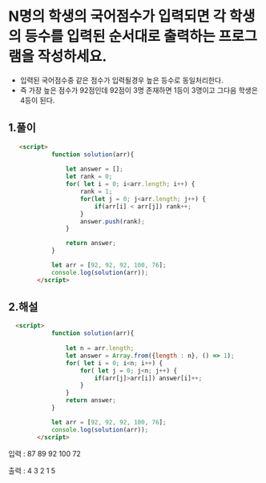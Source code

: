 # N명의 학생의 국어점수가 입력되면 각 학생의 등수를 입력된 순서대로 출력하는 프로그램을 작성하세요.
- 입력된 국어점수중 같은 점수가 입력될경우 높은 등수로 동일처리한다.
- 즉 가장 높은 점수가 92점인데 92점이 3명 존재하면 1등이 3명이고 그다음 학생은 4등이 된다.




## 1.풀이


```html
   <script>
            function solution(arr){  
                
                let answer = [];
                let rank = 0;
                for( let i = 0; i<arr.length; i++) {
                    rank = 1;
                    for(let j = 0; j<arr.length; j++) {
                        if(arr[i] < arr[j]) rank++;
                    }
                    answer.push(rank);
                }

                return answer;
            }

            let arr = [92, 92, 92, 100, 76];
            console.log(solution(arr));
        </script>
```


## 2.해설

```html
  <script>
            function solution(arr){  
                
                let n = arr.length;
                let answer = Array.from({length : n}, () => 1);
                for( let i = 0; i<n; i++) {
                    for( let j = 0; j<n; j++) {
                        if(arr[j]>arr[i]) answer[i]++;
                    }
                }
                return answer;
            }

            let arr = [92, 92, 92, 100, 76];
            console.log(solution(arr));
        </script>
```

입력 :  87 89 92 100 72


출력 : 4 3 2 1 5
